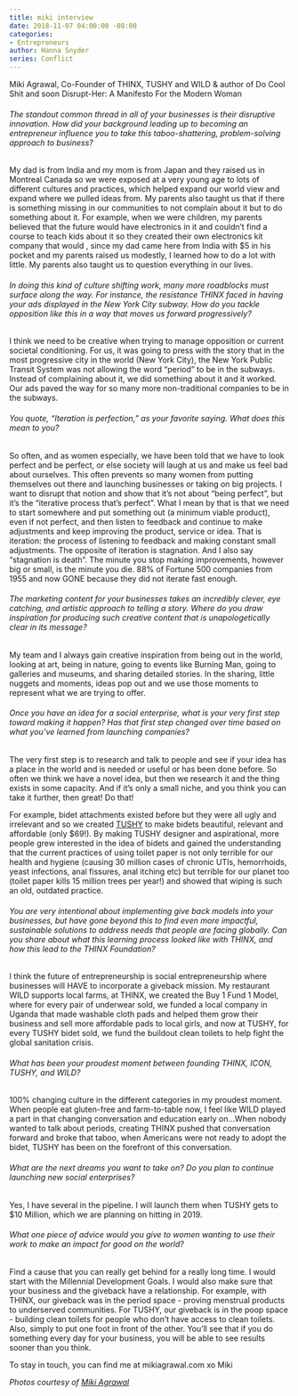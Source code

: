 ```yaml
---
title: miki interview
date: 2018-11-07 04:00:00 -08:00
categories:
- Entrepreneurs
author: Hanna Snyder
series: Conflict
---
```


Miki Agrawal, Co-Founder of THINX, TUSHY and WILD & author of Do Cool Shit and soon Disrupt-Her: A Manifesto For the Modern Woman 

###### The standout common thread in all of your businesses is their disruptive innovation. How did your background leading up to becoming an entrepreneur influence you to take this taboo-shattering, problem-solving approach to business?

My dad is from India and my mom is from Japan and they raised us in Montreal Canada so we were exposed at a very young age to lots of different cultures and practices, which helped expand our world view and expand where we pulled ideas from. My parents also taught us that if there is something missing in our communities to not complain about it but to do something about it. For example, when we were children, my parents believed that the future would have electronics in it and couldn’t find a course to teach kids about it so they created their own electronics kit company that would , since my dad came here from India with $5 in his pocket and my parents raised us modestly, I learned how to do a lot with little. My parents also taught us to question everything in our lives. 

###### In doing this kind of culture shifting work, many more roadblocks must surface along the way. For instance, the resistance THINX faced in having your ads displayed in the New York City subway. How do you tackle opposition like this in a way that moves us forward progressively?

I think we need to be creative when trying to manage opposition or current societal conditioning. For us, it was going to press with the story that in the most progressive city in the world (New York City), the New York Public Transit System was not allowing the word “period” to be in the subways. Instead of complaining about it, we did something about it and it worked. Our ads paved the way for so many more non-traditional companies to be in the subways. 

###### You quote, “Iteration is perfection,” as your favorite saying. What does this mean to you?

So often, and as women especially, we have been told that we have to look perfect and be perfect, or else society will laugh at us and make us feel bad about ourselves. This often prevents so many women from putting themselves out there and launching businesses or taking on big projects. I want to disrupt that notion and show that it’s not about “being perfect”, but it’s the “iterative process that’s perfect”. What I mean by that is that we need to start somewhere and put something out (a minimum viable product), even if not perfect, and then listen to feedback and continue to make adjustments and keep improving the product, service or idea. That is iteration: the process of listening to feedback and making constant small adjustments. The opposite of iteration is stagnation. And I also say “stagnation is death”. The minute you stop making improvements, however big or small, is the minute you die. 88% of Fortune 500 companies from 1955 and now GONE because they did not iterate fast enough. 

###### The marketing content for your businesses takes an incredibly clever, eye catching, and artistic approach to telling a story. Where do you draw inspiration for producing such creative content that is unapologetically clear in its message?

My team and I always gain creative inspiration from being out in the world, looking at art, being in nature, going to events like Burning Man, going to galleries and museums, and sharing detailed stories. In the sharing, little nuggets and moments, ideas pop out and we use those moments to represent what we are trying to offer. 

###### Once you have an idea for a social enterprise, what is your very first step toward making it happen? Has that first step changed over time based on what you’ve learned from launching companies?

The very first step is to research and talk to people and see if your idea has a place in the world and is needed or useful or has been done before. So often we think we have a novel idea, but then we research it and the thing exists in some capacity. And if it’s only a small niche, and you think you can take it further, then great! Do that! 

For example, bidet attachments existed before but they were all ugly and irrelevant and so we created [TUSHY](https://hellotushy.com/) to make bidets beautiful, relevant and affordable (only $69!). By making TUSHY designer and aspirational, more people grew interested in the idea of bidets and gained the understanding that the current practices of using toilet paper is not only terrible for our health and hygiene (causing 30 million cases of chronic UTIs, hemorrhoids, yeast infections, anal fissures, anal itching etc) but terrible for our planet too (toilet paper kills 15 million trees per year!) and showed that wiping is such an old, outdated practice. 

###### You are very intentional about implementing give back models into your businesses, but have gone beyond this to find even more impactful, sustainable solutions to address needs that people are facing globally. Can you share about what this learning process looked like with THINX, and how this lead to the THINX Foundation?

I think the future of entrepreneurship is social entrepreneurship where businesses will HAVE to incorporate a giveback mission. My restaurant WILD supports local farms, at THINX, we created the Buy 1 Fund 1 Model, where for every pair of underwear sold, we funded a local company in Uganda that made washable cloth pads and helped them grow their business and sell more affordable pads to local girls, and now at TUSHY, for every TUSHY bidet sold, we fund the buildout clean toilets to help fight the global sanitation crisis. 

###### What has been your proudest moment between founding THINX, ICON, TUSHY, and WILD? 

100% changing culture in the different categories in my proudest moment. When people eat gluten-free and farm-to-table now, I feel like WILD played a part in that changing conversation and education early on...When nobody wanted to talk about periods, creating THINX pushed that conversation forward and broke that taboo, when Americans were not ready to adopt the bidet, TUSHY has been on the forefront of this conversation. 

###### What are the next dreams you want to take on? Do you plan to continue launching new social enterprises?

Yes, I have several in the pipeline. I will launch them when TUSHY gets to $10 Million, which we are planning on hitting in 2019. 

###### What one piece of advice would you give to women wanting to use their work to make an impact for good on the world? 

Find a cause that you can really get behind for a really long time. I would start with the Millennial Development Goals. I would also make sure that your business and the giveback have a relationship. For example, with THINX, our giveback was in the period space -  proving menstrual products to underserved communities. For TUSHY, our giveback is in the poop space - building clean toilets for people who don’t have access to clean toilets. 
Also, simply to put one foot in front of the other. You’ll see that if you do something every day for your business, you will be able to see results sooner than you think. 

To stay in touch, you can find me at mikiagrawal.com xo Miki 

_Photos courtesy of [Miki Agrawal](https://www.mikiagrawal.com/)_